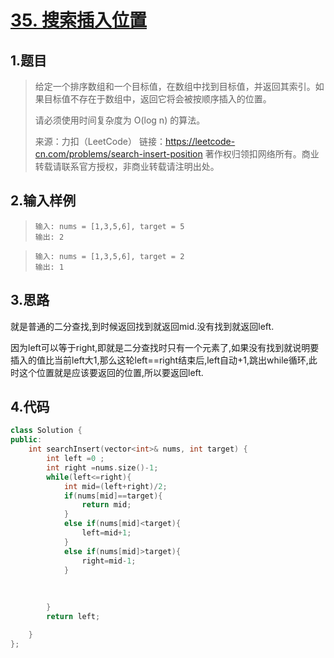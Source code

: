 # [35. 搜索插入位置](https://leetcode-cn.com/problems/search-insert-position/)

## 1.题目

> 给定一个排序数组和一个目标值，在数组中找到目标值，并返回其索引。如果目标值不存在于数组中，返回它将会被按顺序插入的位置。
>
> 请必须使用时间复杂度为 O(log n) 的算法。
>
> 来源：力扣（LeetCode）
> 链接：https://leetcode-cn.com/problems/search-insert-position
> 著作权归领扣网络所有。商业转载请联系官方授权，非商业转载请注明出处。

## 2.输入样例

> ```
> 输入: nums = [1,3,5,6], target = 5
> 输出: 2
> ```



> ```
> 输入: nums = [1,3,5,6], target = 2
> 输出: 1
> ```



## 3.思路



就是普通的二分查找,到时候返回找到就返回mid.没有找到就返回left.



因为left可以等于right,即就是二分查找时只有一个元素了,如果没有找到就说明要插入的值比当前left大1,那么这轮left==right结束后,left自动+1,跳出while循环,此时这个位置就是应该要返回的位置,所以要返回left.



## 4.代码



```c++
class Solution {
public:
    int searchInsert(vector<int>& nums, int target) {
        int left =0 ;
        int right =nums.size()-1;
        while(left<=right){
            int mid=(left+right)/2;
            if(nums[mid]==target){
                return mid;
            }
            else if(nums[mid]<target){
                left=mid+1;
            }
            else if(nums[mid]>target){
                right=mid-1;
            }
            
               
            
        }
        return left;

    }
};
```

